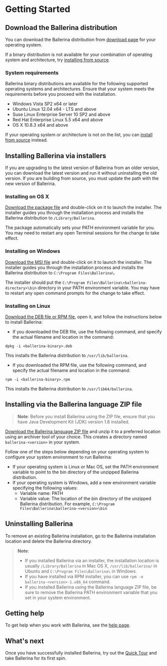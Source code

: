 # Getting Started

## Download the Ballerina distribution

You can download the Ballerina distribution from [download page](https://ballerina.io/downloads/) for your operating system.

If a binary distribution is not available for your combination of operating system and architecture, try [installing from source](https://github.com/ballerina-platform/ballerina-lang#install-from-source).

### System requirements

Ballerina binary distributions are available for the following supported operating systems and architectures. Ensure that your system meets the requirements before you proceed with the installation.

- Windows Vista SP2 x64 or later
- Ubuntu Linux 12.04 x64 - LTS and above
- Suse Linux Enterprise Server 10 SP2 and above
- Red Hat Enterprise Linux 5.5 x64 and above
- OS X 10.8.3 x64 and above

If your operating system or architecture is not on the list, you can [install from source](https://github.com/ballerina-platform/ballerina-lang#install-from-source) instead.

## Installing Ballerina via installers

If you are upgrading to the latest version of Ballerina from an older version, you can download the latest version and run it without uninstalling the old version. 
If you are building from source, you must update the path with the new version of Ballerina.

### Installing on OS X

[Download the package file](/downloads) and double-click on it to launch the installer. The installer guides you through the installation process and installs the Ballerina distribution to `/Library/Ballerina`.

The package automatically sets your PATH environment variable for you. You may need to restart any open Terminal sessions for the change to take effect.

### Installing on Windows

[Download the MSI file](/downloads) and double-click on it to launch the installer. The installer guides you through the installation process and installs the Ballerina distribution to `C:\Program Files\Ballerina\`.

The installer should put the `C:\Program Files\Ballerina\<ballerina-directory>\bin` directory in your PATH environment variable. You may have to restart any open command prompts for the change to take effect.

### Installing on Linux

[Download the DEB file or RPM file](/downloads), open it, and follow the instructions below to install Ballerina:

* If you downloaded the DEB file, use the following command, and specify the actual filename and location in the command:

```
dpkg -i <ballerina-binary>.deb
```

This installs the Ballerina distribution to `/usr/lib/ballerina`.

* If you downloaded the RPM file, use the following command, and specify the actual filename and location in the command:

```
rpm -i <ballerina-binary>.rpm
```

This installs the Ballerina distribution to `/usr/lib64/ballerina`.

## Installing via the Ballerina language ZIP file

> **Note**: Before you install Ballerina using the ZIP file, ensure that you have Java Development Kit (JDK) version 1.8 installed.

[Download the Ballerina language ZIP file](/downloads) and unzip it to a preferred location using an archiver tool of your choice. This creates a directory named `ballerina-<version>` in your system.

Follow one of the steps below depending on your operating system to configure your system environment to run Ballerina:

* If your operating system is Linux or Mac OS, set the PATH environment variable to point to the bin directory of the unzipped Ballerina distribution.
* If your operating system is Windows, add a new environment variable specifying the following values:
  * Variable name: PATH
  * Variable value: The location of the bin directory of the unzipped Ballerina distribution. For example,  `C:\Program Files\Ballerina\ballerina-<version>\bin`
  
## Uninstalling Ballerina

To remove an existing Ballerina installation, go to the Ballerina installation location and delete the Ballerina directory.

> **Note**:
> * If you installed Ballerina via an installer, the installation location is usually `/Library/Ballerina` in Mac OS X, `/usr/lib/ballerina/` in Ubuntu and `C:\Program Files\Ballerina\` in Windows.
> * If you have installed via RPM installer, you can use `rpm -e ballerina-<version>-1.x86_64` command.
> * If you installed Ballerina using the Ballerina language ZIP file, be sure to remove the Ballerina PATH environment variable that you set in your system environment.

## Getting help

To get help when you work with Ballerina, see the [help page](/help).

## What's next

Once you have successfully installed Ballerina, try out the [Quick Tour](/learn/quick-tour) and take Ballerina for its first spin.

